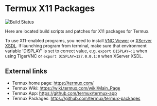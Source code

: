 # Termux X11 Packages
[![Build Status](https://travis-ci.org/termux/x11-packages.svg?branch=master)](https://travis-ci.org/termux/x11-packages)

Here are located build scripts and patches for X11 packages for Termux.

To use X11-enabled programs, you need to install [VNC Viewer](https://play.google.com/store/apps/details?id=com.realvnc.viewer.android) or [XServer XSDL](https://play.google.com/store/apps/details?id=x.org.server). If launching program from terminal, make sure that environment variable 'DISPLAY' is set to correct value, e.g. `export DISPLAY=:1` when using TigerVNC or `export DISPLAY=127.0.0.1:0` when XServer XSDL.

## External links

* Termux home page: https://termux.com/
* Termux Wiki: https://wiki.termux.com/wiki/Main_Page
* Termux App: https://github.com/termux/termux-app
* Termux Packages: https://github.com/termux/termux-packages
